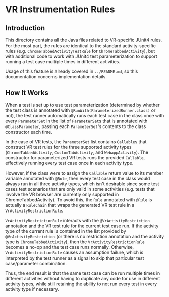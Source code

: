 # VR Instrumentation Rules

## Introduction

This directory contains all the Java files related to VR-specific JUnit4 rules.
For the most part, the rules are identical to the standard activity-specific
rules (e.g. `ChromeTabbedActivityTestRule` for `ChromeTabbedActivity`), but with
additional code to work with JUnit4 test parameterization to support running
a test case multiple times in different activities.

Usage of this feature is already covered in `../README.md`, so this
documentation concerns implementation details.

## How It Works

When a test is set up to use test parameterization (determined by whether the
test class is annotated with `@RunWith(ParameterizedRunner.class)` or not), the
test runner automatically runs each test case in the class once with every
`ParameterSet` in the list of `ParameterSet`s that is annotated with
`@ClassParameter`, passing each `ParameterSet`'s contents to the class constructor
each time.

In the case of VR tests, the `ParameterSet` list contains `Callable`s that
construct VR test rules for the three supported activity types
(`ChromeTabbedActivity`, `CustomTabActivity`, and `WebappActivity`). The
constructor for parameterized VR tests runs the provided `Callable`, effectively
running every test case once in each activity type.

However, if the class were to assign the `Callable` return value to its member
variable annotated with `@Rule`, then every test case in the class would always
run in all three activity types, which isn't desirable since some test cases
test scenarios that are only valid in some activities (e.g. tests that involve
the VR browser are currently only supported in ChromeTabbedActivity). To avoid
this, the `Rule` annotated with `@Rule` is actually a `RuleChain` that wraps the
generated VR test rule in a `VrActivityRestrictionRule`.

`VrActivityRestrictionRule` interacts with the `@VrActivityRestriction`
annotation and the VR test rule for the current test case run. If the activity
type of the current rule is contained in the list provided by
`@VrActivityRestriction` (or there is no restriction annotation and the activity
type is `ChromeTabbedActivity`), then the `VrActivityRestrictionRule` becomes a
no-op and the test case runs normally. Otherwise, `VrActivityRestrictionRule`
causes an assumption failure, which is interpreted by the test runner as a
signal to skip that particular test case/parameter combination.

Thus, the end result is that the same test case can be run multiple times in
different activities without having to duplicate any code for use in different
activity types, while still retaining the ability to not run every test in every
activity type if necessary.